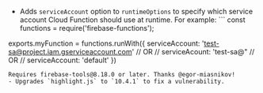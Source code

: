 - Adds `serviceAccount` option to `runtimeOptions` to specify which service account Cloud Function should use at runtime. For example: ```
  const functions = require('firebase-functions');

exports.myFunction = functions.runWith({
    serviceAccount: 'test-sa@project.iam.gserviceaccount.com'
    // OR
    // serviceAcount: 'test-sa@"
    // OR
    // serviceAccount: 'default'
  })

```
Requires firebase-tools@8.18.0 or later. Thanks @egor-miasnikov!
- Upgrades `highlight.js` to `10.4.1` to fix a vulnerability.
